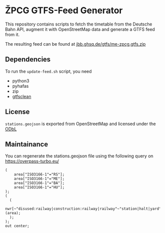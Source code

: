 <!--
SPDX-FileCopyrightText: 2024 Jonah Brüchert <jbb@kaidan.im>

SPDX-License-Identifier: AGPL-3.0-only
-->

# ŽPCG GTFS-Feed Generator

This repository contains scripts to fetch the timetable from the Deutsche Bahn API, augment it with OpenStreetMap data and generate a GTFS feed from it.

The resulting feed can be found at [jbb.ghsq.de/gtfs/me-zpcg.gtfs.zip](https://jbb.ghsq.de/gtfs/me-zpcg.gtfs.zip)

## Dependencies

To run the `update-feed.sh` script, you need

* python3
* pyhafas
* zip
* [gtfsclean](https://github.com/public-transport/gtfsclean/)


## License

`stations.geojson` is exported from OpenStreetMap and licensed under the [ODbL](https://opendatacommons.org/licenses/odbl/)

## Maintainance

You can regenerate the stations.geojson file using the following query on https://overpass-turbo.eu/
```
(
    area["ISO3166-1"="RS"];
    area["ISO3166-1"="ME"];
    area["ISO3166-1"="BA"];
    area["ISO3166-1"="HU"];
);
(
  (
    nwr[~"disused:railway|construction:railway|railway"~"station|halt|yard"](area);
  );
);
out center;
```
